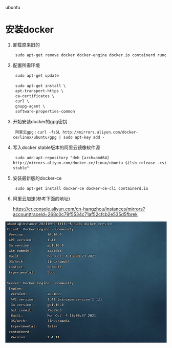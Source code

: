 ubuntu

# 安装docker

1. 卸载原来旧的

   ```shell
    sudo apt-get remove docker docker-engine docker.io containerd runc
   ```

2. 配置所需环境

   ```shell
    sudo apt-get update
   
    sudo apt-get install \
    apt-transport-https \
    ca-certificates \
    curl \
    gnupg-agent \
    software-properties-common
   ```

3. 开始安装docker的gpg密钥

   ```shell
    阿里云gpg：curl -fsSL http://mirrors.aliyun.com/docker-ce/linux/ubuntu/gpg | sudo apt-key add -
   ```

4. 写入docker stable版本的阿里云镜像软件源

   ```shell
    sudo add-apt-repository "deb [arch=amd64] http://mirrors.aliyun.com/docker-ce/linux/ubuntu $(lsb_release -cs) stable"
   ```

5. 安装最新版的docker-ce

   ```shell
    sudo apt-get install docker-ce docker-ce-cli containerd.io
   ```

6. 阿里云加速(参考下面的地址)

   https://cr.console.aliyun.com/cn-hangzhou/instances/mirrors?accounttraceid=268c0c79f5534c71af52cfcb2e535d5fbrek

![image-20211005205954694](基础知识.assets/image-20211005205954694.png)